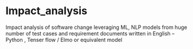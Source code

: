 # Impact_analysis
Impact analysis of software change leveraging ML, NLP models from huge number of test cases and requirement documents written in English – Python , Tenser flow / Elmo or equivalent model
